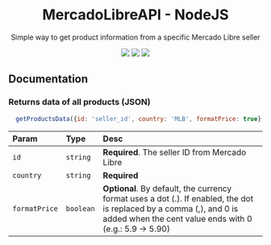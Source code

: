 <h1 align="center">MercadoLibreAPI - NodeJS</h1>
<p align="center">Simple way to get product information from a specific Mercado Libre seller</p>
<p align="center">
  <img src="https://img.shields.io/badge/Status%20-Working-red">
  <img src="https://img.shields.io/badge/NodeJS-v16.15.0-informational">
  <img src="https://img.shields.io/badge/npm-8.5.5-informational">
</p>

## Documentation

### Returns data of all products (JSON)
```javascript
  getProductsData({id: 'seller_id', country: 'MLB', formatPrice: true}, (response) => {})
```
| Param | Type | Desc |
| :- | :- | :- |
| `id` | `string` | **Required**. The seller ID from Mercado Libre |
| `country` | `string` | **Required** |
| `formatPrice` | `boolean` | **Optional**. By default, the currency format uses a dot (.). If enabled, the dot is replaced by a comma (,), and 0 is added when the cent value ends with 0 (e.g.: 5.9 -> 5.90) |
